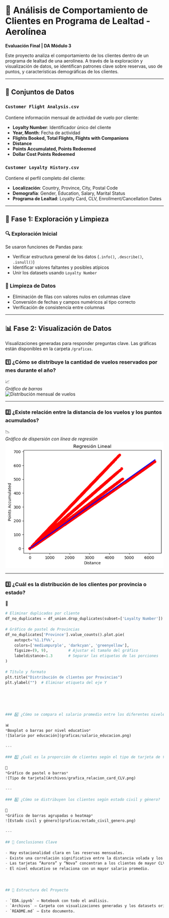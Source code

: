 # 🧠 Análisis de Comportamiento de Clientes en Programa de Lealtad - Aerolínea

**Evaluación Final | DA Módulo 3**

Este proyecto analiza el comportamiento de los clientes dentro de un programa de lealtad de una aerolínea. A través de la exploración y visualización de datos, se identifican patrones clave sobre reservas, uso de puntos, y características demográficas de los clientes.

---

## 📁 Conjuntos de Datos

### `Customer Flight Analysis.csv`
Contiene información mensual de actividad de vuelo por cliente:
- **Loyalty Number**: Identificador único del cliente
- **Year, Month**: Fecha de actividad
- **Flights Booked, Total Flights, Flights with Companions**
- **Distance**
- **Points Accumulated, Points Redeemed**
- **Dollar Cost Points Redeemed**

### `Customer Loyalty History.csv`
Contiene el perfil completo del cliente:
- **Localización**: Country, Province, City, Postal Code
- **Demografía**: Gender, Education, Salary, Marital Status
- **Programa de Lealtad**: Loyalty Card, CLV, Enrollment/Cancellation Dates

---

## 🧪 Fase 1: Exploración y Limpieza

### 🔍 Exploración Inicial
Se usaron funciones de Pandas para:
- Verificar estructura general de los datos (`.info()`, `.describe()`, `.isnull()`)
- Identificar valores faltantes y posibles atípicos
- Unir los datasets usando `Loyalty Number`

### 🧹 Limpieza de Datos
- Eliminación de filas con valores nulos en columnas clave
- Conversión de fechas y campos numéricos al tipo correcto
- Verificación de consistencia entre columnas

---

## 📊 Fase 2: Visualización de Datos

Visualizaciones generadas para responder preguntas clave. Las gráficas están disponibles en la carpeta `/graficas`.

### 1️⃣ ¿Cómo se distribuye la cantidad de vuelos reservados por mes durante el año?

📈  
*Gráfico de barras*  
![Distribución mensual de vuelos](Archivos/grafica_distribucion_reserva_mes.png)

---

### 2️⃣ ¿Existe relación entre la distancia de los vuelos y los puntos acumulados?

📉  
*Gráfico de dispersión con línea de regresión*  
![Distancia vs Puntos](Archivos/grafica_linea_regresion.png)

---

### 3️⃣ ¿Cuál es la distribución de los clientes por provincia o estado?

📍  
```python
# Eliminar duplicados por cliente
df_no_duplicates = df_union.drop_duplicates(subset=['Loyalty Number'])

# Gráfico de pastel de Provincias
df_no_duplicates['Province'].value_counts().plot.pie(
    autopct='%1.1f%%', 
    colors=['mediumpurple', 'darkcyan', 'greenyellow'], 
    figsize=(9, 9),         # Ajustar el tamaño del gráfico
    labeldistance=1.3       # Separar las etiquetas de las porciones
)

# Título y formato
plt.title("Distribución de clientes por Provincias")
plt.ylabel("")  # Eliminar etiqueta del eje Y





### 4️⃣ ¿Cómo se compara el salario promedio entre los diferentes niveles educativos?

📊  
*Boxplot o barras por nivel educativo*  
![Salario por educación](graficas/salario_educacion.png)

---

### 5️⃣ ¿Cuál es la proporción de clientes según el tipo de tarjeta de fidelidad?

🥇  
*Gráfico de pastel o barras*  
![Tipo de tarjeta](Archivos/grafica_relacion_card_CLV.png)

---

### 6️⃣ ¿Cómo se distribuyen los clientes según estado civil y género?

👥  
*Gráfico de barras agrupadas o heatmap*  
![Estado civil y género](graficas/estado_civil_genero.png)

---

## 📌 Conclusiones Clave

- Hay estacionalidad clara en las reservas mensuales.
- Existe una correlación significativa entre la distancia volada y los puntos acumulados.
- Las tarjetas “Aurora” y “Nova” concentran a los clientes de mayor CLV.
- El nivel educativo se relaciona con un mayor salario promedio.



## 📁 Estructura del Proyecto

- `EDA.ipynb` – Notebook con todo el análisis.
- `Archivos` – Carpeta con visualizaciones generadas y los datasets originales.
- `README.md` – Este documento.
